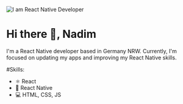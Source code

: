 ![I am React Native Developer](https://crowdbotics.ghost.io/content/images/2020/08/React-Native-Featured-Image.png)
# Hi there 👋, Nadim

I'm a React Native developer based in Germany NRW. Currently, I'm focused on updating my apps and improving my React Native skills.

#Skills:
* <g-emoji class="g-emoji" alias="atom_symbol" fallback-src="https://github.githubassets.com/images/icons/emoji/unicode/269b.png">⚛</g-emoji> React 
* :iphone: React Native
* :computer: HTML, CSS, JS 
